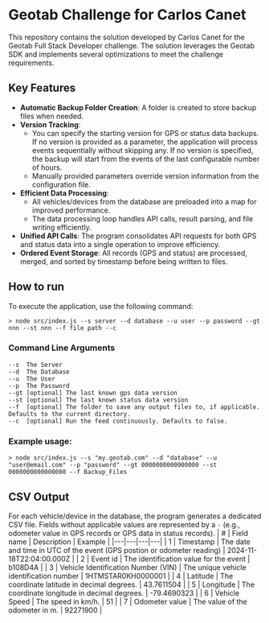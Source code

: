 # Geotab Challenge for Carlos Canet
This repository contains the solution developed by Carlos Canet for the Geotab Full Stack Developer challenge. The solution leverages the Geotab SDK and implements several optimizations to meet the challenge requirements.

## Key Features
- **Automatic Backup Folder Creation**: A folder is created to store backup files when needed.
- **Version Tracking**: 
  - You can specify the starting version for GPS or status data backups. If no version is provided as a parameter, the application will process events sequentially without skipping any. If no version is specified, the backup will start from the events of the last configurable number of hours.
  - Manually provided parameters override version information from the configuration file.
- **Efficient Data Processing**: 
  - All vehicles/devices from the database are preloaded into a map for improved performance.
  - The data processing loop handles API calls, result parsing, and file writing efficiently.
- **Unified API Calls**: The program consolidates API requests for both GPS and status data into a single operation to improve efficiency.
- **Ordered Event Storage**: All records (GPS and status) are processed, merged, and sorted by timestamp before being written to files.

## How to run

To execute the application, use the following command:
```
> node src/index.js --s server --d database --u user --p password --gt nnn --st nnn --f file path --c
```
### Command Line Arguments
```
--s  The Server
--d  The Database
--u  The User
--p  The Password
--gt [optional] The last known gps data version
--st [optional] The last known status data version
--f  [optional] The folder to save any output files to, if applicable. Defaults to the current directory.
--c  [optional] Run the feed continuously. Defaults to false.
```

### Example usage:
```
> node src/index.js --s "my.geotab.com" --d "database" --u "user@email.com" --p "password" --gt 0000000000000000 --st 0000000000000000 --f Backup_Files
```

## CSV Output
For each vehicle/device in the database, the program generates a dedicated CSV file. Fields without applicable values are represented by a `-` (e.g., odometer value in GPS records or GPS data in status records).
| # | Field name | Description | Example |
|---|---|---|---|
| 1 | Timestamp | The date and time in UTC of the event (GPS postion or odometer reading) | 2024-11-18T22:04:00.000Z |
| 2 | Event id | The identification value for the event | b108D4A |
| 3 | Vehicle Identification Number (VIN) | The unique vehicle identification number | 1HTMSTAR0KH0000001 |
| 4 | Latitude | The coordinate latitude in decimal degrees. | 43.7611504 |
| 5 | Longitude | The coordinate longitude in decimal degrees. | -79.4690323 |
| 6 | Vehicle Speed | The speed in km/h. | 51 |
| 7 | Odometer value | The value of the odometer in m. | 92271900 |
